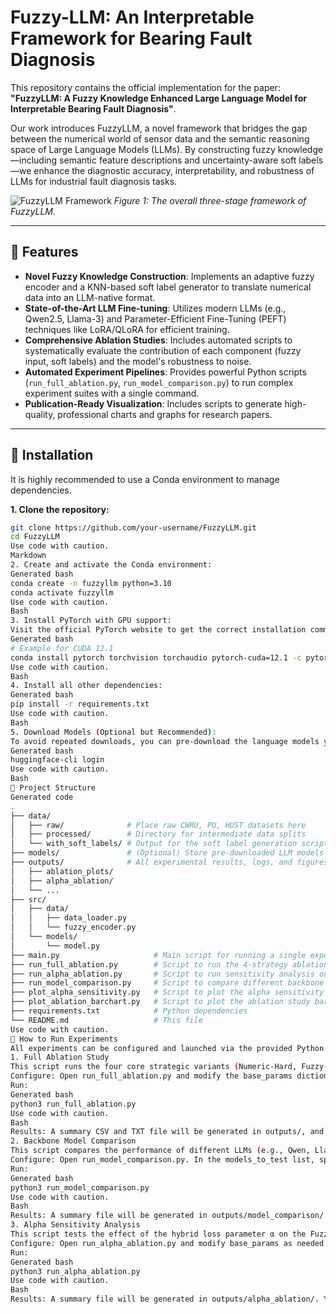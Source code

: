 # Fuzzy-LLM: An Interpretable Framework for Bearing Fault Diagnosis

This repository contains the official implementation for the paper: **"FuzzyLLM: A Fuzzy Knowledge Enhanced Large Language Model for Interpretable Bearing Fault Diagnosis"**.

Our work introduces FuzzyLLM, a novel framework that bridges the gap between the numerical world of sensor data and the semantic reasoning space of Large Language Models (LLMs). By constructing fuzzy knowledge—including semantic feature descriptions and uncertainty-aware soft labels—we enhance the diagnostic accuracy, interpretability, and robustness of LLMs for industrial fault diagnosis tasks.

![FuzzyLLM Framework](path/to/your/framework_diagram.png) 
*Figure 1: The overall three-stage framework of FuzzyLLM.*

---

## 🚀 Features

- **Novel Fuzzy Knowledge Construction**: Implements an adaptive fuzzy encoder and a KNN-based soft label generator to translate numerical data into an LLM-native format.
- **State-of-the-Art LLM Fine-tuning**: Utilizes modern LLMs (e.g., Qwen2.5, Llama-3) and Parameter-Efficient Fine-Tuning (PEFT) techniques like LoRA/QLoRA for efficient training.
- **Comprehensive Ablation Studies**: Includes automated scripts to systematically evaluate the contribution of each component (fuzzy input, soft labels) and the model's robustness to noise.
- **Automated Experiment Pipelines**: Provides powerful Python scripts (`run_full_ablation.py`, `run_model_comparison.py`) to run complex experiment suites with a single command.
- **Publication-Ready Visualization**: Includes scripts to generate high-quality, professional charts and graphs for research papers.

---

## 🔧 Installation

It is highly recommended to use a Conda environment to manage dependencies.

**1. Clone the repository:**
```bash
git clone https://github.com/your-username/FuzzyLLM.git
cd FuzzyLLM
Use code with caution.
Markdown
2. Create and activate the Conda environment:
Generated bash
conda create -n fuzzyllm python=3.10
conda activate fuzzyllm
Use code with caution.
Bash
3. Install PyTorch with GPU support:
Visit the official PyTorch website to get the correct installation command for your specific CUDA version. For example:
Generated bash
# Example for CUDA 12.1
conda install pytorch torchvision torchaudio pytorch-cuda=12.1 -c pytorch -c nvidia
Use code with caution.
Bash
4. Install all other dependencies:
Generated bash
pip install -r requirements.txt
Use code with caution.
Bash
5. Download Models (Optional but Recommended):
To avoid repeated downloads, you can pre-download the language models you intend to use and place them in a ./models/ directory. For gated models like Llama-3 or Gemma, you must first request access on their respective Hugging Face pages and log in via the terminal:
Generated bash
huggingface-cli login
Use code with caution.
Bash
📂 Project Structure
Generated code
.
├── data/
│   ├── raw/              # Place raw CWRU, PU, HUST datasets here
│   ├── processed/        # Directory for intermediate data splits
│   └── with_soft_labels/ # Output for the soft label generation script
├── models/               # (Optional) Store pre-downloaded LLM models
├── outputs/              # All experimental results, logs, and figures are saved here
│   ├── ablation_plots/
│   ├── alpha_ablation/
│   └── ...
├── src/
│   ├── data/
│   │   ├── data_loader.py
│   │   └── fuzzy_encoder.py
│   └── models/
│       └── model.py
├── main.py                     # Main script for running a single experiment
├── run_full_ablation.py        # Script to run the 4-strategy ablation study
├── run_alpha_ablation.py       # Script to run sensitivity analysis on the alpha parameter
├── run_model_comparison.py     # Script to compare different backbone LLMs
├── plot_alpha_sensitivity.py   # Script to plot the alpha sensitivity chart
├── plot_ablation_barchart.py   # Script to plot the ablation study bar charts
├── requirements.txt            # Python dependencies
└── README.md                   # This file
Use code with caution.
🔬 How to Run Experiments
All experiments can be configured and launched via the provided Python automation scripts.
1. Full Ablation Study
This script runs the four core strategic variants (Numeric-Hard, Fuzzy-Hard, Numeric-Soft, Fuzzy-Soft) to dissect the contribution of each component.
Configure: Open run_full_ablation.py and modify the base_params dictionary to set the dataset, epochs, etc. You can also add a fixed noise_level here.
Run:
Generated bash
python3 run_full_ablation.py
Use code with caution.
Bash
Results: A summary CSV and TXT file will be generated in outputs/, and detailed results for each run will be in separate subdirectories.
2. Backbone Model Comparison
This script compares the performance of different LLMs (e.g., Qwen, Llama, Gemma) using your final Fuzzy-Soft strategy.
Configure: Open run_model_comparison.py. In the models_to_test list, specify the models you want to test and their specific parameters (e.g., batch_size, max_length).
Run:
Generated bash
python3 run_model_comparison.py
Use code with caution.
Bash
Results: A summary file will be generated in outputs/model_comparison/.
3. Alpha Sensitivity Analysis
This script tests the effect of the hybrid loss parameter α on the Fuzzy-Soft strategy.
Configure: Open run_alpha_ablation.py and modify base_params as needed.
Run:
Generated bash
python3 run_alpha_ablation.py
Use code with caution.
Bash
Results: A summary file will be generated in outputs/alpha_ablation/. You can then use plot_alpha_sensitivity_combined.py to visualize the results.
